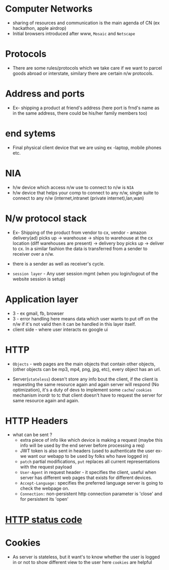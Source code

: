 # Computer Networks
- sharing of resources and communication is the main agenda of CN (ex hackathon, apple airdrop)
- Initial browsers introduced after www, `Mosaic` and `Netscape`

# Protocols
- There are some rules/protocols which we take care if we want to parcel goods abroad or interstate, similary there are certain n/w protocols.

# Address and ports
- Ex- shipping a product at friend's address (here port is frnd's name as in the same address, there could be his/her family members too)

# end sytems
- Final physical client device that we are using ex -laptop, mobile phones etc.

# NIA
- h/w device which access n/w use to connect to n/w is `NIA`
- h/w device that helps your comp to connect to any n/w, single suite to connect to any n/w (internet,intranet (private internet),lan,wan)

# N/w protocol stack
- Ex- Shipping of the product from vendor to cx, vendor - amazon delivery(ad) picks up -> warehouse -> ships to warehouse at the cx location (diff warehouses are present) -> delivery boy picks up -> deliver to cx. In a similar fashion the data is transferred from a sender to receiver over a n/w.

- there is a sender as well as receiver's cycle.
- `session layer` - Any user session mgmt (when you login/logout of the website session is setup)

# Application layer
- 3 - ex gmail, fb, browser
- 3 - error handling here means data which user wants to put off on the n/w if it's not valid then it can be handled in this layer itself.
- client side - where user interacts ex google ui

# HTTP
- `Objects` - web pages are the main objects that contain other objects,(other objects can be mp3, mp4, png, jpg, etc), every object has an url.

- Server(`stateless`) doesn't store any info bout the client, if the client is requesting the same resource again and again server will respond (No optimization), it's a duty of devs to implement some `cache`/ `cookies` mechanism inordr to tc that client doesn't have to request the server for same resource again and again.

# HTTP Headers
- what can be sent ?  
  - extra piece of info like which device is making a request (maybe this info will be used by the end server before processing a req)
  - JWT token is also sent in headers (used to authenticate the user ex- we want our webapp to be used by folks who have logged in)
  - `patch` partial modifications, `put` replaces all current representations with the request payload
  - `User-Agent` in request header - it specifies the client, useful when server has different web pages that exists for different devices.
  - `Accept-Language:` specifies the preferred language server is going to check the webpage on.
  - `Connection:` non-persistent http connection parameter is 'close' and for persistent its 'open'
 
# [HTTP status code](https://developer.mozilla.org/en-US/docs/Web/HTTP/Status)

# Cookies
- As server is stateless, but it  want's to know whether the user is logged in or not to show different view to the user here `cookies` are helpful
